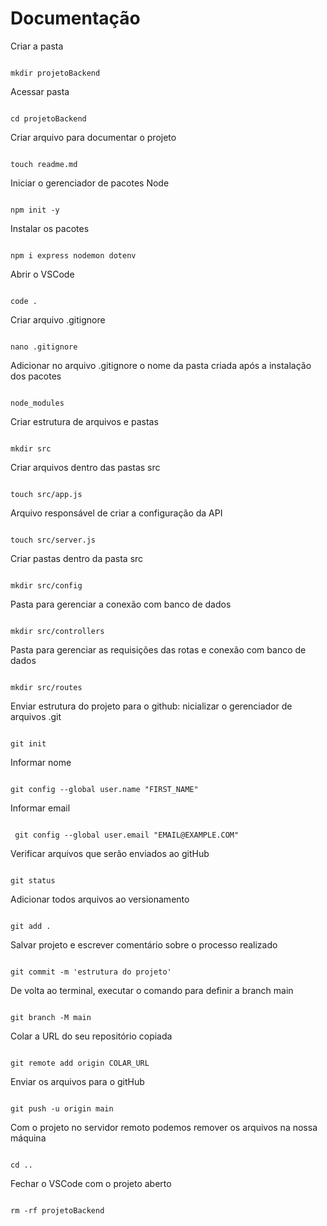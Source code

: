 # Documentação

 

Criar a pasta

```

mkdir projetoBackend

```

Acessar pasta

```

cd projetoBackend

```

Criar arquivo para documentar o projeto

```

touch readme.md

```

Iniciar o gerenciador de pacotes Node

```

npm init -y

```

Instalar os pacotes

```

npm i express nodemon dotenv

```

Abrir o VSCode

```

code .

```

Criar arquivo .gitignore

```

nano .gitignore

```

Adicionar no arquivo .gitignore o nome da pasta criada após a instalação dos pacotes

```

node_modules

```

Criar estrutura de arquivos e pastas

```

mkdir src

```

Criar arquivos dentro das pastas src

```

touch src/app.js

```

Arquivo responsável de criar a configuração da API

```

touch src/server.js

```

Criar pastas dentro da pasta src

```

mkdir src/config

```

Pasta para gerenciar a conexão com banco de dados

```

mkdir src/controllers

```

Pasta para gerenciar as requisições das rotas e conexão com banco de dados

```

mkdir src/routes

```

Enviar estrutura do projeto para o github: nicializar o gerenciador de arquivos .git

```

git init

```

Informar nome

```

git config --global user.name "FIRST_NAME"

```

Informar email

```

 git config --global user.email "EMAIL@EXAMPLE.COM"

```

 Verificar arquivos que serão enviados ao gitHub

 ```

 git status

 ```

 Adicionar todos arquivos ao versionamento

 ```

 git add .

 ```

 Salvar projeto e escrever comentário sobre o processo realizado

 ```

 git commit -m 'estrutura do projeto'

 ```

 De volta ao terminal, executar o comando para definir a branch main

 ```

 git branch -M main

 ```

 Colar a URL do seu repositório copiada

 ```

 git remote add origin COLAR_URL

 ```

 Enviar os arquivos para o gitHub

```

git push -u origin main

```

Com o projeto no servidor remoto podemos remover os arquivos na nossa máquina

```

cd ..

```

Fechar o VSCode com o projeto aberto

```

rm -rf projetoBackend

```
